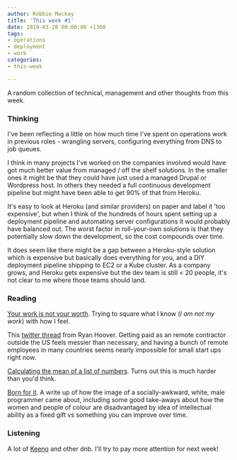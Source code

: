 ```yaml
---
author: Robbie Mackay
title: 'This week #1'
date: 2019-03-28 00:00:00 +1300
tags:
- operations
- deployment
- work
categories:
- this-week

---
```

A random collection of technical, management and other thoughts from this week.

### Thinking

I've been reflecting a little on how much time I've spent on operations work in previous roles - wrangling servers, configuring everything from DNS to job queues.

I think in many projects I've worked on the companies involved would have got much better value from managed / off the shelf solutions. In the smaller ones it might be that they could have just used a managed Drupal or Wordpress host. In others they needed a full continuous development pipeline but might have been able to get 90% of that from Heroku.

It's easy to look at Heroku (and similar providers) on paper and label it 'too expensive', but when I think of the hundreds of hours spent setting up a deployment pipeline and automating server configurations it would probably have balanced out. The worst factor in roll-your-own solutions is that they potentially slow down the development, so the cost compounds over time.

It does seem like there might be a gap between a Heroku-style solution which is expensive but basically does everything for you, and a DIY deployment pipeline shipping to EC2 or a Kube cluster. As a company grows, and Heroku gets expensive but the dev team is still < 20 people, it's not clear to me where those teams should land.

### Reading

[Your work is not your worth](https://leowid.com/uncoupling-worth-work/ "Your work is not your worth"). Trying to square what I know (_I am not my work_) with how I feel.

This [twitter thread](https://twitter.com/rrhoover/status/1109542350659817472?s=20) from Ryan Hoover. Getting paid as an remote contractor outside the US feels messier than necessary, and having a bunch of remote employees in many countries seems nearly impossible for small start ups right now.

[Calculating the mean of a list of numbers](https://hypothesis.works/articles/calculating-the-mean/ "Calculating the mean of a list of numbers"). Turns out this is much harder than you'd think.

[Born for it](https://martinfowler.com/articles/born-for-it.html "Born for it"). A write up of how the image of a socially-awkward, white, male programmer came about, including some good take-aways about how the women and people of colour are disadvantaged by idea of intellectual ability as a fixed gift vs something you can improve over time.

### Listening

A lot of [Keeno](https://soundcloud.com/keenodnb) and other dnb. I'll try to pay more attention for next week!
